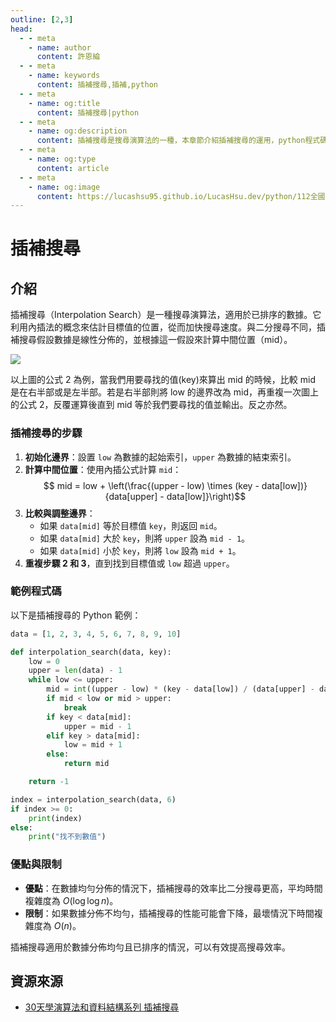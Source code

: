 ```yaml
---
outline: [2,3]
head:
  - - meta
    - name: author
      content: 許恩綸
  - - meta
    - name: keywords
      content: 插補搜尋,插補,python
  - - meta
    - name: og:title
      content: 插補搜尋|python
  - - meta
    - name: og:description
      content: 插補搜尋是搜尋演算法的一種，本章節介紹插補搜尋的運用，python程式碼提供範例。
  - - meta
    - name: og:type
      content: article
  - - meta
    - name: og:image
      content: https://lucashsu95.github.io/LucasHsu.dev/python/112全國技藝競賽筆記/03-搜尋法/插補搜尋.html
---
```


# 插補搜尋

## 介紹
插補搜尋（Interpolation Search）是一種搜尋演算法，適用於已排序的數據。它利用內插法的概念來估計目標值的位置，從而加快搜尋速度。與二分搜尋不同，插補搜尋假設數據是線性分佈的，並根據這一假設來計算中間位置（mid）。

![](https://ithelp.ithome.com.tw/upload/images/20181102/20111557F001itiPZ8.jpg)

以上圖的公式 2 為例，當我們用要尋找的值(key)來算出 mid 的時候，比較 mid 是在右半部或是左半部。若是右半部則將 low 的邊界改為 mid，再重複一次圖上的公式 2，反覆運算後直到 mid 等於我們要尋找的值並輸出。反之亦然。

### 插補搜尋的步驟

1. **初始化邊界**：設置 `low` 為數據的起始索引，`upper` 為數據的結束索引。
2. **計算中間位置**：使用內插公式計算 `mid`：
   $$ mid = low + \left(\frac{(upper - low) \times (key - data[low])}{data[upper] - data[low]}\right)$$ 
3. **比較與調整邊界**：
   - 如果 `data[mid]` 等於目標值 `key`，則返回 `mid`。
   - 如果 `data[mid]` 大於 `key`，則將 `upper` 設為 `mid - 1`。
   - 如果 `data[mid]` 小於 `key`，則將 `low` 設為 `mid + 1`。
4. **重複步驟 2 和 3**，直到找到目標值或 `low` 超過 `upper`。

### 範例程式碼
以下是插補搜尋的 Python 範例：
```python
data = [1, 2, 3, 4, 5, 6, 7, 8, 9, 10]

def interpolation_search(data, key):
    low = 0
    upper = len(data) - 1
    while low <= upper:
        mid = int((upper - low) * (key - data[low]) / (data[upper] - data[low]) + low)
        if mid < low or mid > upper:
            break
        if key < data[mid]:
            upper = mid - 1
        elif key > data[mid]:
            low = mid + 1
        else:
            return mid

    return -1

index = interpolation_search(data, 6)
if index >= 0:
    print(index)
else:
    print("找不到數值")
```

### 優點與限制
- **優點**：在數據均勻分佈的情況下，插補搜尋的效率比二分搜尋更高，平均時間複雜度為 $O(\log \log n)$。
- **限制**：如果數據分佈不均勻，插補搜尋的性能可能會下降，最壞情況下時間複雜度為 $O(n)$。

插補搜尋適用於數據分佈均勻且已排序的情況，可以有效提高搜尋效率。

## 資源來源
- [30天學演算法和資料結構系列 插補搜尋](https://ithelp.ithome.com.tw/articles/10207069)